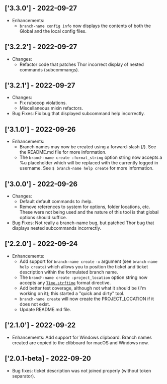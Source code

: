 ## ['3.3.0'] - 2022-09-27
* Enhancements:
  * `branch-name config info` now displays the contents of both the Global and the local config files.

## ['3.2.2'] - 2022-09-27
* Changes:
  * Refactor code that patches Thor incorrect display of nested commands (subcommangs).

## ['3.2.1'] - 2022-09-27
* Changes:
  * Fix rubocop violations.
  * Miscellaneous mixin refactors.
* Bug Fixes: Fix bug that displayed subcommand help incorrectly.

## ['3.1.0'] - 2022-09-26
* Enhancements:
  * Branch names may now be created using a forward-slash (/). See the README.md file for more information.
  * The `branch-name create :format_string` option string now accepts a %u placeholder which will be replaced with the currently logged in username. See `$ branch-name help create` for more information.

## ['3.0.0'] - 2022-09-26
* Changes:
  * Default default commands to :help.
  * Remove references to system for options, folder locations, etc. These were not being used and the nature of this tool is that global options should suffice.
* Bug Fixes: Not really a branch-name bug, but patched Thor bug that displays nested subcommands incorrectly.

## ['2.2.0'] - 2022-09-24
* Enhancements:
  * Add support for `branch-name create` `-x` argument (see `branch-name help create`) which allows you to position the ticket and ticket description within the formulated branch name.
  * The `branch-name create :project_location` option string now accepts any [`Time.strftime`](`https://apidock.com/ruby/Time/strftime`) format directive.
  * Add better test coverage, although not what it should be (I'm working on it); this started a "quick and dirty" tool.
  * `branch-name create` will now create the PROJECT_LOCATION if it does not exist.
  * Update README.md file.

## ['2.1.0'] - 2022-09-22
* Enhancements: Add support for Windows clipboard. Branch names created are copied to the clibboard for macOS and Windows now.

## ['2.0.1-beta] - 2022-09-20
* Bug fixes: ticket description was not joined properly (without token separator).
